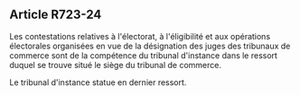Article R723-24
----
Les contestations relatives à l'électorat, à l'éligibilité et aux opérations
électorales organisées en vue de la désignation des juges des tribunaux de
commerce sont de la compétence du tribunal d'instance dans le ressort duquel se
trouve situé le siège du tribunal de commerce.

Le tribunal d'instance statue en dernier ressort.

